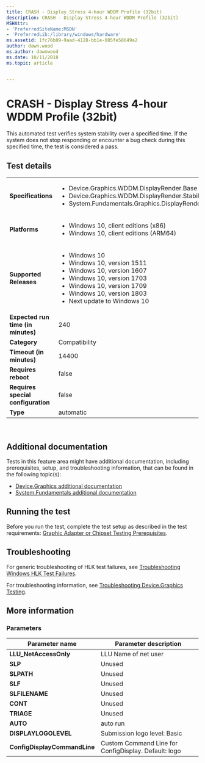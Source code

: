 ```yaml
---
title: CRASH - Display Stress 4-hour WDDM Profile (32bit)
description: CRASH - Display Stress 4-hour WDDM Profile (32bit)
MSHAttr:
- 'PreferredSiteName:MSDN'
- 'PreferredLib:/library/windows/hardware'
ms.assetid: 1fc76b09-9aad-4128-bb1e-085fe58649a2
author: dawn.wood
ms.author: dawnwood
ms.date: 10/11/2018
ms.topic: article


---
```


# <span id="p_hlk_test.f48b13b9-a08c-4b84-9146-9c0ffec1c04e"></span>CRASH - Display Stress 4-hour WDDM Profile (32bit)


This automated test verifies system stability over a specified time. If the system does not stop responding or encounter a bug check during this specified time, the test is considered a pass.

## Test details
|||
|---|---|
| **Specifications**  | <ul><li>Device.Graphics.WDDM.DisplayRender.Base</li><li>Device.Graphics.WDDM.DisplayRender.Stability</li><li>System.Fundamentals.Graphics.DisplayRender.StableAndFunctional</li></ul> |  
| **Platforms**   | <ul><li>Windows 10, client editions (x86)</li><li>Windows 10, client editions (ARM64)</li></ul> |
| **Supported Releases** | <ul><li>Windows 10</li><li>Windows 10, version 1511</li><li>Windows 10, version 1607</li><li>Windows 10, version 1703</li><li>Windows 10, version 1709</li><li>Windows 10, version 1803</li><li>Next update to Windows 10</li></ul> |
|**Expected run time (in minutes)**| 240 |
|**Category**| Compatibility |
|**Timeout (in minutes)**| 14400 |
|**Requires reboot**| false |
|**Requires special configuration**| false |
|**Type**| automatic |

 

## <span id="Additional_documentation"></span><span id="additional_documentation"></span><span id="ADDITIONAL_DOCUMENTATION"></span>Additional documentation


Tests in this feature area might have additional documentation, including prerequisites, setup, and troubleshooting information, that can be found in the following topic(s):

-   [Device.Graphics additional documentation](device-graphics-additional-documentation.md)
-   [System.Fundamentals additional documentation](system-fundamentals-additional-documentation.md)

## <span id="Running_the_test"></span><span id="running_the_test"></span><span id="RUNNING_THE_TEST"></span>Running the test


Before you run the test, complete the test setup as described in the test requirements: [Graphic Adapter or Chipset Testing Prerequisites](graphic-adapter-or-chipset-testing-prerequisites.md).

## <span id="Troubleshooting"></span><span id="troubleshooting"></span><span id="TROUBLESHOOTING"></span>Troubleshooting


For generic troubleshooting of HLK test failures, see [Troubleshooting Windows HLK Test Failures](..\user\troubleshooting-windows-hlk-test-failures.md).

For troubleshooting information, see [Troubleshooting Device.Graphics Testing](troubleshooting-devicegraphics-testing.md).

## <span id="More_information"></span><span id="more_information"></span><span id="MORE_INFORMATION"></span>More information


### <span id="Parameters"></span><span id="parameters"></span><span id="PARAMETERS"></span>Parameters

| Parameter name               | Parameter description                                |
|------------------------------|------------------------------------------------------|
| **LLU\_NetAccessOnly**       | LLU Name of net user                                 |
| **SLP**                      | Unused                                               |
| **SLPATH**                   | Unused                                               |
| **SLF**                      | Unused                                               |
| **SLFILENAME**               | Unused                                               |
| **CONT**                     | Unused                                               |
| **TRIAGE**                   | Unused                                               |
| **AUTO**                     | auto run                                             |
| **DISPLAYLOGOLEVEL**         | Submission logo level: Basic | Premium               |
| **ConfigDisplayCommandLine** | Custom Command Line for ConfigDisplay. Default: logo |

 

 

 






